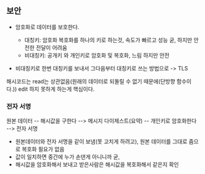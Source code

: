 ## 보안

- 암호화로 데이터를 보호한다.
    - 대칭키: 암호화 복호화를 하나의 키로 하는것, 속도가 빠르고 성능 굳, 하지만 안전한 전달이 어려움
    - 비대칭키: 공개키 와 개인키로 암호화 및 복호화, 느림 하지만 안전

- 비대칭키로 한번 대칭키를 보내서 그다음부터 대칭키로 쓰는 방법으로 -> TLS

해시코드는 read는 상관없음(원래의 데이터로 되돌릴 수 없기 때문에(단방향 함수이다.)) edit 하지 못하게 하는게 핵심이다.

### 전자 서명

원본 데이터 -- 해시값을 구한다 --> 메시지 다이제스트(요약) -- 개인키로 암호화한다 --> 전자 서명

- 원본데이터와 전자 서명을 같이 보냄(못 고치게 하려고), 원본 데이터를 그대로 줌으로 복호화 필요가 없음
- 값이 일치하면 중간에 누가 손댄게 아니니까 굳,
- 해시값을 암호화해서 보내고 받은사람은 해시값을 복호화해서 같은지 확인